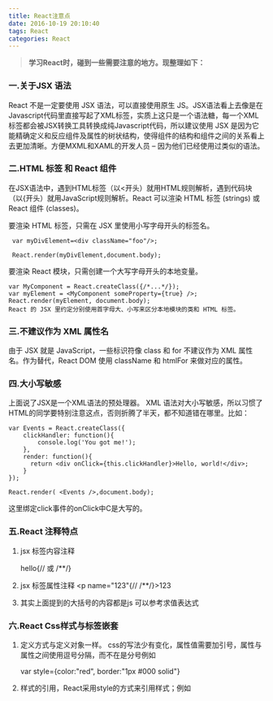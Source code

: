 ```yaml
---
title: React注意点
date: 2016-10-19 20:10:40
tags: React
categories: React
---
```


>**学习React时，碰到一些需要注意的地方。现整理如下：**

### 一.关于JSX 语法

React 不是一定要使用 JSX 语法，可以直接使用原生 JS。JSX语法看上去像是在Javascript代码里直接写起了XML标签，实质上这只是一个语法糖，每一个XML标签都会被JSX转换工具转换成纯Javascript代码，所以建议使用 JSX 是因为它能精确定义和反应组件及属性的树状结构，使得组件的结构和组件之间的关系看上去更加清晰。方便MXML和XAML的开发人员 – 因为他们已经使用过类似的语法。

### 二.HTML 标签 和 React 组件

在JSX语法中，遇到HTML标签（以<开头）就用HTML规则解析，遇到代码块（以{开头）就用JavaScript规则解析。React 可以渲染 HTML 标签 (strings) 或 React 组件 (classes)。

要渲染 HTML 标签，只需在 JSX 里使用小写字母开头的标签名。

     var myDivElement=<div className="foo"/>;
    
     React.render(myDivElement,document.body);

要渲染 React 模块，只需创建一个大写字母开头的本地变量。

    var MyComponent = React.createClass({/*...*/});
    var myElement = <MyComponent someProperty={true} />;
    React.render(myElement, document.body);
    React 的 JSX 里约定分别使用首字母大、小写来区分本地模块的类和 HTML 标签。

### 三.不建议作为 XML 属性名

由于 JSX 就是 JavaScript，一些标识符像 class 和 for 不建议作为 XML 属性名。作为替代，React DOM 使用 className 和 htmlFor 来做对应的属性。

### 四.大小写敏感

上面说了JSX是一个XML语法的预处理器。 XML 语法对大小写敏感，所以习惯了HTML的同学要特别注意这点，否则折腾了半天，都不知道错在哪里。比如：

    var Events = React.createClass({
        clickHandler: function(){
            console.log('You got me!');
        },
        render: function(){
          return <div onClick={this.clickHandler}>Hello, world!</div>;
        }
    });
     
    React.render( <Events />,document.body);
这里绑定click事件的onClick中C是大写的。

### 五.React 注释特点

1. jsx 标签内容注释 <p name="123">hello{// 或 /**/}</p>
2. jsx 标签属性注释 <p name="123"{// /**/}>123</p>
3. 其实上面提到的大括号的内容都是js 可以参考求值表达式

### 六.React Css样式与标签嵌套

1. 定义方式与定义对象一样。 css的写法少有变化，属性值需要加引号，属性与属性之间使用逗号分隔，而不在是分号例如

     var style={color:"red", border:"1px #000 solid"}

2. 样式的引用，React采用style的方式来引用样式；例如

     <div style={style}><HelloMessage /></div>

